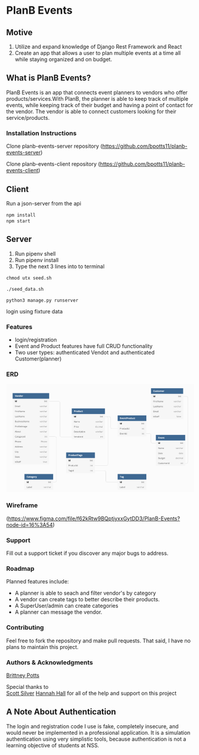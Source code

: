 # PlanB Events

## Motive
1. Utilize and expand knowledge of Django Rest Framework and React
2. Create an app that allows a user to plan multiple events at a time all while staying organized and on budget.

## What is PlanB Events?
PlanB Events is an app that connects event planners to vendors who offer products/services.With PlanB, the planner is able to keep track of multiple events, while keeping track of their budget and having a point of contact for the vendor. The vendor is able to connect customers looking for their service/products.

### Installation Instructions

Clone planb-events-server repository (https://github.com/bpotts11/planb-events-server)

Clone planb-events-client repository (https://github.com/bpotts11/planb-events-client)

## Client
Run a json-server from the api 
```
npm install
npm start 
```
## Server
1. Run pipenv shell
2. Run pipenv install
3. Type the next 3 lines into to terminal

```
chmod utx seed.sh
```
```
./seed_data.sh
```

```
python3 manage.py runserver
```

login using fixture data

### Features
- login/registration 
- Event and Product features have full CRUD functionality
- Two user types: authenticated Vendot and authenticated Customer(planner)

### ERD
![PlanB ERD](./images/PlanBERD.png)

### Wireframe
(https://www.figma.com/file/f62kRtw9BQptjyxxGytDD3/PlanB-Events?node-id=16%3A54)

### Support
Fill out a support ticket if you discover any major bugs to address. 

### Roadmap
Planned features include: 
- A planner is able to seach and filter vendor's by category
- A vendor can create tags to better describe their products. 
- A SuperUser/admin can create categories
- A planner can message the vendor.

### Contributing
Feel free to fork the repository and make pull requests. That said, I have no plans to maintain this project.

### Authors & Acknowledgments
[Brittney Potts](https://github.com/bpotts11)

Special thanks to  
[Scott Silver](https://github.com/Scott47)
[Hannah Hall](https://github.com/hannahhall)
for all of the help and support on this project

## A Note About Authentication
The login and registration code I use is fake, completely insecure, and would never be implemented in a professional application. It is a simulation authentication using very simplistic tools, because authentication is not a learning objective of students at NSS.
